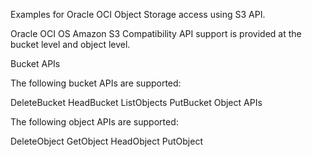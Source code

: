 Examples for Oracle OCI Object Storage access using S3 API. 

Oracle OCI OS Amazon S3 Compatibility API support is provided at the bucket level and object level.

Bucket APIs

The following bucket APIs are supported:

DeleteBucket
HeadBucket
ListObjects
PutBucket
Object APIs

The following object APIs are supported:

DeleteObject
GetObject
HeadObject
PutObject
